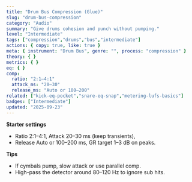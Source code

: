 ```yaml
---
title: "Drum Bus Compression (Glue)"
slug: "drum-bus-compression"
category: "Audio"
summary: "Give drums cohesion and punch without pumping."
level: "Intermediate"
tags: ["compression","drums","bus","intermediate"]
actions: { copy: true, like: true }
meta: { instrument: "Drum Bus", genre: "", process: "compression" }
theory: { }
metrics: { }
eq: { }
comp:
  ratio: "2:1–4:1"
  attack_ms: "20–30"
  release_ms: "Auto or 100–200"
related: ["kick-eq-pocket","snare-eq-snap","metering-lufs-basics"]
badges: ["Intermediate"]
updated: "2025-09-23"
---
```

**Starter settings**
- Ratio 2:1–4:1, Attack 20–30 ms (keep transients),
- Release Auto or 100–200 ms, GR target 1–3 dB on peaks.


**Tips**
- If cymbals pump, slow attack or use parallel comp.
- High-pass the detector around 80–120 Hz to ignore sub hits.
